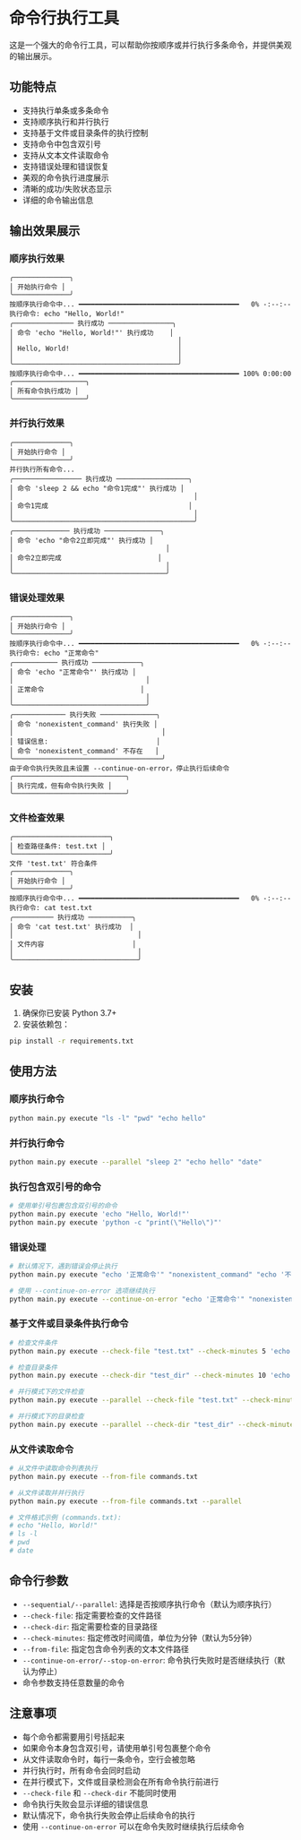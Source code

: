 # 命令行执行工具

这是一个强大的命令行工具，可以帮助你按顺序或并行执行多条命令，并提供美观的输出展示。

## 功能特点

- 支持执行单条或多条命令
- 支持顺序执行和并行执行
- 支持基于文件或目录条件的执行控制
- 支持命令中包含双引号
- 支持从文本文件读取命令
- 支持错误处理和错误恢复
- 美观的命令执行进度展示
- 清晰的成功/失败状态显示
- 详细的命令输出信息

## 输出效果展示

### 顺序执行效果
```
╭──────────────╮
│ 开始执行命令 │
╰──────────────╯
按顺序执行命令中... ━━━━━━━━━━━━━━━━━━━━━━━━━━━━━━━━━━━━━━━━   0% -:--:--
执行命令: echo "Hello, World!"
╭─────────────── 执行成功 ────────────────╮
│ 命令 'echo "Hello, World!"' 执行成功    │
│                                         │
│ Hello, World!                           │
│                                         │
╰─────────────────────────────────────────╯
按顺序执行命令中... ━━━━━━━━━━━━━━━━━━━━━━━━━━━━━━━━━━━━━━━━ 100% 0:00:00
╭──────────────────╮
│ 所有命令执行成功 │
╰──────────────────╯
```

### 并行执行效果
```
╭──────────────╮
│ 开始执行命令 │
╰──────────────╯
并行执行所有命令...
╭───────────────── 执行成功 ──────────────────╮
│ 命令 'sleep 2 && echo "命令1完成"' 执行成功 │
│                                             │
│ 命令1完成                                   │
│                                             │
╰─────────────────────────────────────────────╯
╭────────────── 执行成功 ──────────────╮
│ 命令 'echo "命令2立即完成"' 执行成功 │
│                                      │
│ 命令2立即完成                        │
│                                      │
╰──────────────────────────────────────╯
```

### 错误处理效果
```
╭──────────────╮
│ 开始执行命令 │
╰──────────────╯
按顺序执行命令中... ━━━━━━━━━━━━━━━━━━━━━━━━━━━━━━━━━━━━━━━━   0% -:--:--
执行命令: echo "正常命令"
╭─────────── 执行成功 ────────────╮
│ 命令 'echo "正常命令"' 执行成功 │
│                                 │
│ 正常命令                        │
│                                 │
╰─────────────────────────────────╯
╭───────────── 执行失败 ──────────────╮
│ 命令 'nonexistent_command' 执行失败 │
│                                     │
│ 错误信息:                           │
│ 命令 'nonexistent_command' 不存在   │
╰─────────────────────────────────────╯
由于命令执行失败且未设置 --continue-on-error，停止执行后续命令
╭────────────────────────────╮
│ 执行完成，但有命令执行失败 │
╰────────────────────────────╯
```

### 文件检查效果
```
╭────────────────────────╮
│ 检查路径条件: test.txt │
╰────────────────────────╯
文件 'test.txt' 符合条件
╭──────────────╮
│ 开始执行命令 │
╰──────────────╯
按顺序执行命令中... ━━━━━━━━━━━━━━━━━━━━━━━━━━━━━━━━━━━━━━━━   0% -:--:--
执行命令: cat test.txt
╭────────── 执行成功 ───────────╮
│ 命令 'cat test.txt' 执行成功  │
│                               │
│ 文件内容                      │
│                               │
╰───────────────────────────────╯
```

## 安装

1. 确保你已安装 Python 3.7+
2. 安装依赖包：
```bash
pip install -r requirements.txt
```

## 使用方法

### 顺序执行命令
```bash
python main.py execute "ls -l" "pwd" "echo hello"
```

### 并行执行命令
```bash
python main.py execute --parallel "sleep 2" "echo hello" "date"
```

### 执行包含双引号的命令
```bash
# 使用单引号包裹包含双引号的命令
python main.py execute 'echo "Hello, World!"'
python main.py execute 'python -c "print(\"Hello\")"'
```

### 错误处理
```bash
# 默认情况下，遇到错误会停止执行
python main.py execute "echo '正常命令'" "nonexistent_command" "echo '不会执行'"

# 使用 --continue-on-error 选项继续执行
python main.py execute --continue-on-error "echo '正常命令'" "nonexistent_command" "echo '会继续执行'"
```

### 基于文件或目录条件执行命令
```bash
# 检查文件条件
python main.py execute --check-file "test.txt" --check-minutes 5 'echo "文件条件满足"'

# 检查目录条件
python main.py execute --check-dir "test_dir" --check-minutes 10 'echo "目录条件满足"'

# 并行模式下的文件检查
python main.py execute --parallel --check-file "test.txt" --check-minutes 5 'echo "命令1"' 'echo "命令2"'

# 并行模式下的目录检查
python main.py execute --parallel --check-dir "test_dir" --check-minutes 5 'echo "命令1"' 'echo "命令2"'
```

### 从文件读取命令
```bash
# 从文件中读取命令列表执行
python main.py execute --from-file commands.txt

# 从文件读取并并行执行
python main.py execute --from-file commands.txt --parallel

# 文件格式示例 (commands.txt):
# echo "Hello, World!"
# ls -l
# pwd
# date
```

## 命令行参数

- `--sequential/--parallel`: 选择是否按顺序执行命令（默认为顺序执行）
- `--check-file`: 指定需要检查的文件路径
- `--check-dir`: 指定需要检查的目录路径
- `--check-minutes`: 指定修改时间阈值，单位为分钟（默认为5分钟）
- `--from-file`: 指定包含命令列表的文本文件路径
- `--continue-on-error/--stop-on-error`: 命令执行失败时是否继续执行（默认为停止）
- 命令参数支持任意数量的命令

## 注意事项

- 每个命令都需要用引号括起来
- 如果命令本身包含双引号，请使用单引号包裹整个命令
- 从文件读取命令时，每行一条命令，空行会被忽略
- 并行执行时，所有命令会同时启动
- 在并行模式下，文件或目录检测会在所有命令执行前进行
- `--check-file` 和 `--check-dir` 不能同时使用
- 命令执行失败会显示详细的错误信息
- 默认情况下，命令执行失败会停止后续命令的执行
- 使用 `--continue-on-error` 可以在命令失败时继续执行后续命令 
